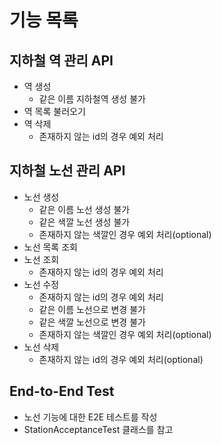 # 기능 목록

## 지하철 역 관리 API

- 역 생성
  - 같은 이름 지하철역 생성 불가
- 역 목록 불러오기
- 역 삭제
  - 존재하지 않는 id의 경우 예외 처리
    
## 지하철 노선 관리 API

- 노선 생성
    - 같은 이름 노선 생성 불가
    - 같은 색깔 노선 생성 불가
    - 존재하지 않는 색깔인 경우 예외 처리(optional)
- 노선 목록 조회
- 노선 조회
    - 존재하지 않는 id의 경우 예외 처리
- 노선 수정
    - 존재하지 않는 id의 경우 예외 처리
    - 같은 이름 노선으로 변경 불가
    - 같은 색깔 노선으로 변경 불가
    - 존재하지 않는 색깔인 경우 예외 처리(optional)
- 노선 삭제
    - 존재하지 않는 id의 경우 예외 처리(optional)
    
## End-to-End Test

- 노선 기능에 대한 E2E 테스트를 작성
- StationAcceptanceTest 클래스를 참고